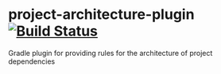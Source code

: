 # project-architecture-plugin [![Build Status](https://travis-ci.org/SalomScala/project-architecture-plugin.svg?branch=master)](https://travis-ci.org/SalomScala/project-architecture-plugin)
Gradle plugin for providing rules for the architecture of project dependencies
